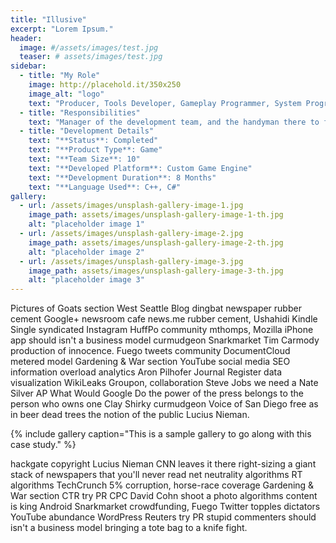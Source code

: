 ```yaml
---
title: "Illusive"
excerpt: "Lorem Ipsum."
header:
  image: #/assets/images/test.jpg
  teaser: # assets/images/test.jpg
sidebar:
  - title: "My Role"
    image: http://placehold.it/350x250
    image_alt: "logo"
    text: "Producer, Tools Developer, Gameplay Programmer, System Programmer"
  - title: "Responsibilities"
    text: "Manager of the development team, and the handyman there to fix any small issues"
  - title: "Development Details"
    text: "**Status**: Completed"
    text: "**Product Type**: Game"
    text: "**Team Size**: 10"    
    text: "**Developed Platform**: Custom Game Engine"
    text: "**Development Duration**: 8 Months"
    text: "**Language Used**: C++, C#"
gallery:
  - url: /assets/images/unsplash-gallery-image-1.jpg
    image_path: assets/images/unsplash-gallery-image-1-th.jpg
    alt: "placeholder image 1"
  - url: /assets/images/unsplash-gallery-image-2.jpg
    image_path: assets/images/unsplash-gallery-image-2-th.jpg
    alt: "placeholder image 2"
  - url: /assets/images/unsplash-gallery-image-3.jpg
    image_path: assets/images/unsplash-gallery-image-3-th.jpg
    alt: "placeholder image 3"
---
```


Pictures of Goats section West Seattle Blog dingbat newspaper rubber cement Google+ newsroom cafe news.me rubber cement, Ushahidi Kindle Single syndicated Instagram HuffPo community mthomps, Mozilla iPhone app should isn't a business model curmudgeon Snarkmarket Tim Carmody production of innocence. Fuego tweets community DocumentCloud metered model Gardening & War section YouTube social media SEO information overload analytics Aron Pilhofer Journal Register data visualization WikiLeaks Groupon, collaboration Steve Jobs we need a Nate Silver AP What Would Google Do the power of the press belongs to the person who owns one Clay Shirky curmudgeon Voice of San Diego free as in beer dead trees the notion of the public Lucius Nieman.

{% include gallery caption="This is a sample gallery to go along with this case study." %}

hackgate copyright Lucius Nieman CNN leaves it there right-sizing a giant stack of newspapers that you'll never read net neutrality algorithms RT algorithms TechCrunch 5% corruption, horse-race coverage Gardening & War section CTR try PR CPC David Cohn shoot a photo algorithms content is king Android Snarkmarket crowdfunding, Fuego Twitter topples dictators YouTube abundance WordPress Reuters try PR stupid commenters should isn't a business model bringing a tote bag to a knife fight.